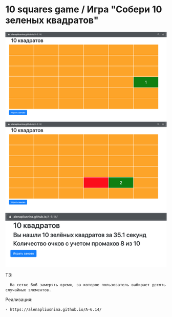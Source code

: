 # 10 squares game / Игра "Собери 10 зеленых квадратов"

![Иллюстрация к проекту](https://github.com/AlenaPliusnina/A-6.14/blob/master/screenshoots/squares_1.png) ![Иллюстрация к проекту](https://github.com/AlenaPliusnina/A-6.14/blob/master/screenshoots/squares_2.png) 
![Иллюстрация к проекту](https://github.com/AlenaPliusnina/A-6.14/blob/master/screenshoots/squares_3.png)

ТЗ:

      На сетке 6x6 замерять время, за которое пользователь выбирает десять случайных элементов.

Реализация:

    - https://alenapliusnina.github.io/A-6.14/
